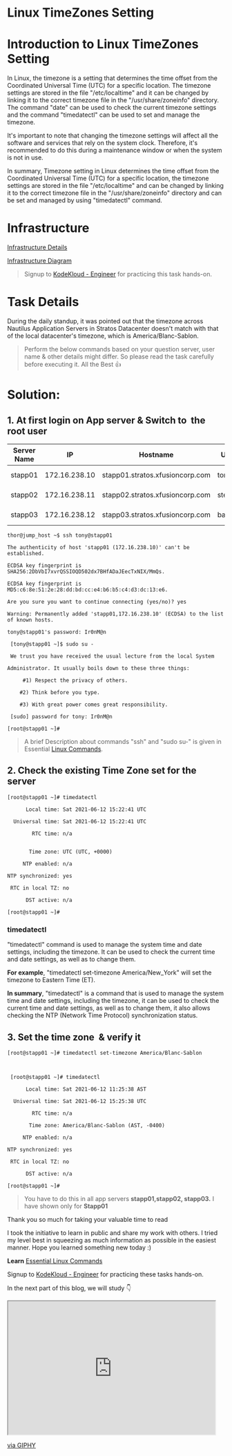# Linux TimeZones Setting

# Introduction to Linux TimeZones Setting

In Linux, the timezone is a setting that determines the time offset from the Coordinated Universal Time (UTC) for a specific location. The timezone settings are stored in the file "/etc/localtime" and it can be changed by linking it to the correct timezone file in the "/usr/share/zoneinfo" directory. The command "date" can be used to check the current timezone settings and the command "timedatectl" can be used to set and manage the timezone.

It's important to note that changing the timezone settings will affect all the software and services that rely on the system clock. Therefore, it's recommended to do this during a maintenance window or when the system is not in use.

In summary, Timezone setting in Linux determines the time offset from the Coordinated Universal Time (UTC) for a specific location, the timezone settings are stored in the file "/etc/localtime" and can be changed by linking it to the correct timezone file in the "/usr/share/zoneinfo" directory and can be set and managed by using "timedatectl" command.

# Infrastructure

[Infrastructure Details](https://kodekloudhub.github.io/kodekloud-engineer/docs/projects/nautilus#infrastructure-details)

[Infrastructure Diagram](https://lucid.app/lucidchart/58e22de2-c446-4b49-ae0f-db79a3318e97/view?page=0_0#)

> Signup to [KodeKloud - Engineer](https://kodekloud-engineer.com/#!/login) for practicing this task hands-on.

# Task Details

During the daily standup, it was pointed out that the timezone across Nautilus Application Servers in Stratos Datacenter doesn't match with that of the local datacenter's timezone, which is America/Blanc-Sablon.

> Perform the below commands based on your question server, user name & other details might differ. So please read the task carefully before executing it. All the Best 👍

# **Solution:**

## 1. At first login on App server & Switch to  the root user

| **Server Name** | **IP** | **Hostname** | **User** | **Password** | **Purpose** |
| --- | --- | --- | --- | --- | --- |
| stapp01 | 172.16.238.10 | stapp01.stratos.xfusioncorp.com | tony | Ir0nM@n | Nautilus App 1 |
| stapp02 | 172.16.238.11 | stapp02.stratos.xfusioncorp.com | steve | Am3ric@ | Nautilus App 2 |
| stapp03 | 172.16.238.12 | stapp03.stratos.xfusioncorp.com | banner | BigGr33n | Nautilus App 3 |

```plaintext
thor@jump_host ~$ ssh tony@stapp01

The authenticity of host 'stapp01 (172.16.238.10)' can't be established.

ECDSA key fingerprint is SHA256:2DbVbI7xvrQSSIOQD502dx7BHfADaJEecTxNIX/MmQs.

ECDSA key fingerprint is MD5:c6:8e:51:2e:28:dd:bd:cc:e4:b6:b5:c4:d3:dc:13:e6.

Are you sure you want to continue connecting (yes/no)? yes

Warning: Permanently added 'stapp01,172.16.238.10' (ECDSA) to the list of known hosts.

tony@stapp01's password: Ir0nM@n

 [tony@stapp01 ~]$ sudo su -

 We trust you have received the usual lecture from the local System

Administrator. It usually boils down to these three things:

     #1) Respect the privacy of others.

    #2) Think before you type.

    #3) With great power comes great responsibility.

 [sudo] password for tony: Ir0nM@n

[root@stapp01 ~]#
```

> A brief Description about commands "ssh" and "sudo su-" is given in Essential [Linux Commands](https://ikunalsingh.hashnode.dev/introduction-to-essential-linux-commands).

## 2\. Check the existing Time Zone set for the server

```plaintext
[root@stapp01 ~]# timedatectl

      Local time: Sat 2021-06-12 15:22:41 UTC

  Universal time: Sat 2021-06-12 15:22:41 UTC

        RTC time: n/a


       Time zone: UTC (UTC, +0000)

     NTP enabled: n/a

NTP synchronized: yes

 RTC in local TZ: no

      DST active: n/a

[root@stapp01 ~]#
```

### **timedatectl**

"timedatectl" command is used to manage the system time and date settings, including the timezone. It can be used to check the current time and date settings, as well as to change them.

**For example**, "timedatectl set-timezone America/New\_York" will set the timezone to Eastern Time (ET).

**In summary**, "timedatectl" is a command that is used to manage the system time and date settings, including the timezone, it can be used to check the current time and date settings, as well as to change them, it also allows checking the NTP (Network Time Protocol) synchronization status.

## 3\. Set the time zone  & verify it

```plaintext
[root@stapp01 ~]# timedatectl set-timezone America/Blanc-Sablon

 

 [root@stapp01 ~]# timedatectl

      Local time: Sat 2021-06-12 11:25:38 AST

  Universal time: Sat 2021-06-12 15:25:38 UTC

        RTC time: n/a

       Time zone: America/Blanc-Sablon (AST, -0400)

     NTP enabled: n/a

NTP synchronized: yes

 RTC in local TZ: no

      DST active: n/a

[root@stapp01 ~]#
```

> You have to do this in all app servers **stapp01,stapp02, stapp03.** I have shown only for **Stapp01**

Thank you so much for taking your valuable time to read

I took the initiative to learn in public and share my work with others. I tried my level best in squeezing as much information as possible in the easiest manner. Hope you learned something new today :)

**Learn** [Essential Linux Commands](https://ikunalsingh.hashnode.dev/introduction-to-essential-linux-commands)

Signup to [KodeKloud - Engineer](https://kodekloud-engineer.com/#!/login) for practicing these tasks hands-on.

In the next part of this blog, we will study 👇

<iframe src="https://giphy.com/embed/l1J3CbFgn5o7DGRuE" class="giphy-embed" width="480" height="309"></iframe>

[via GIPHY](https://giphy.com/gifs/goodbye-see-ya-you-l1J3CbFgn5o7DGRuE)
